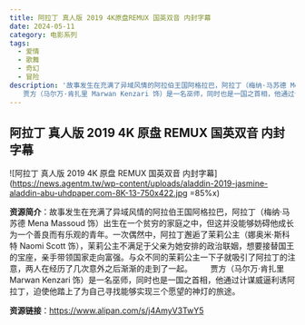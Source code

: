 ```yaml
---
title: 阿拉丁 真人版 2019 4K原盘REMUX 国英双音 内封字幕
date: 2024-05-11
category: 电影系列
tags:
  - 爱情
  - 歌舞
  - 奇幻
  - 冒险
description: '故事发生在充满了异域风情的阿拉伯王国阿格拉巴，阿拉丁（梅纳·马苏德 Mena Massoud 饰）出生在一个贫穷的家庭之中，但这并没能够妨碍他成长为一个善良而有乐观的青年。一次偶然中，阿拉丁邂逅了茉莉公主（娜奥米·斯科特 Naomi Scott 饰），茉莉公主不满足于父亲为她安排的政治联姻，想要接替国王的宝座，亲手带领国家走向富强。与众不同的茉莉公主一下子就吸引了阿拉丁的注意，两人在经历了几次意外之后渐渐的走到了一起。
　　贾方（马尔万·肯扎里 Marwan Kenzari 饰）是一名巫师，同时也是一国之首相，他通过计谋威逼利诱阿拉丁，迫使他踏上了为自己寻找能够实现三个愿望的神灯的旅途。'
---
```


## 阿拉丁 真人版 2019 4K 原盘 REMUX 国英双音 内封字幕

![阿拉丁 真人版 2019 4K 原盘 REMUX 国英双音 内封字幕](https://news.agentm.tw/wp-content/uploads/aladdin-2019-jasmine-aladdin-abu-uhdpaper.com-8K-13-750x422.jpg =85%x)

**资源简介**：故事发生在充满了异域风情的阿拉伯王国阿格拉巴，阿拉丁（梅纳·马苏德 Mena Massoud 饰）出生在一个贫穷的家庭之中，但这并没能够妨碍他成长为一个善良而有乐观的青年。一次偶然中，阿拉丁邂逅了茉莉公主（娜奥米·斯科特 Naomi Scott 饰），茉莉公主不满足于父亲为她安排的政治联姻，想要接替国王的宝座，亲手带领国家走向富强。与众不同的茉莉公主一下子就吸引了阿拉丁的注意，两人在经历了几次意外之后渐渐的走到了一起。
　　贾方（马尔万·肯扎里 Marwan Kenzari 饰）是一名巫师，同时也是一国之首相，他通过计谋威逼利诱阿拉丁，迫使他踏上了为自己寻找能够实现三个愿望的神灯的旅途。

**资源链接**：https://www.alipan.com/s/j4AmyV3TwY5
